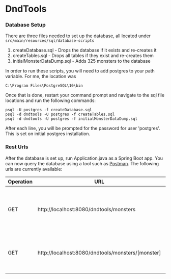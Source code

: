 # DndTools

### Database Setup

There are three files needed to set up the database, all located under `src/main/resources/sql/database-scripts`
1. createDatabase.sql - Drops the database if it exists and re-creates it
2. createTables.sql - Drops all tables if they exist and re-creates them
3. initialMonsterDataDump.sql - Adds 325 monsters to the database

In order to run these scripts, you will need to add postgres to your path variable.  For me, the location was

```C:\Program Files\PostgreSQL\10\bin```

Once that is done, restart your command prompt and navigate to the sql file locations and run the following commands:

```
psql -U postgres -f createDatabase.sql
psql -d dndtools -U postgres -f createTables.sql
psql -d dndtools -U postgres -f initialMonsterDataDump.sql
```

After each line, you will be prompted for the password for user 'postgres'.  This is set on initial postgres installation.  


### Rest Urls

After the database is set up, run Application.java as a Spring Boot app.  You can now query the database using a tool such as [Postman](https://www.getpostman.com/).  The following urls are currently available:

Operation | URL                                               | Description
--------- | ------------------------------------------------- | -----------
GET       | http://localhost:8080/dndtools/monsters           | Returns a list of all of the available monsters in the database.
GET       | http://localhost:8080/dndtools/monsters/[monster] | Returns all of the information about a specific monster
